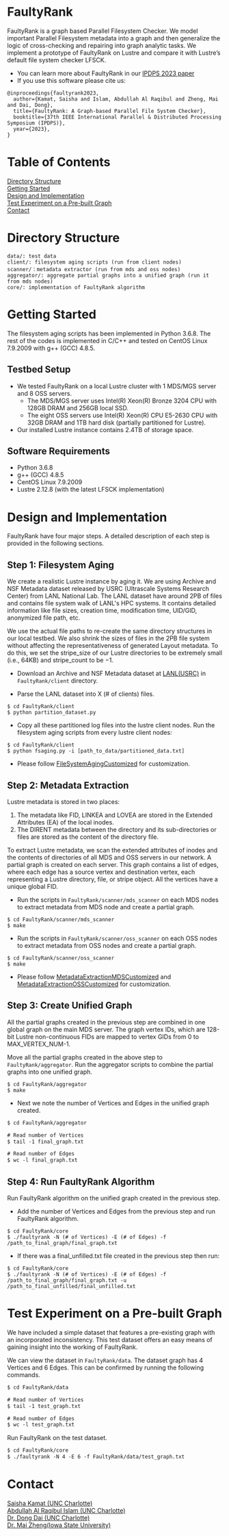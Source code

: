 # FaultyRank

FaultyRank is a graph based Parallel Filesystem Checker. We model important Parallel Filesystem metadata into a graph and then generalize the logic of cross-checking and repairing into graph analytic tasks.
We implement a prototype of FaultyRank on Lustre and compare it with Lustre’s default file system checker LFSCK.

- You can learn more about FaultyRank in our [IPDPS 2023 paper](TBA.)
- If you use this software please cite us:

```
@inproceedings{faultyrank2023,
  author={Kamat, Saisha and Islam, Abdullah Al Raqibul and Zheng, Mai and Dai, Dong},
  title={FaultyRank: A Graph-based Parallel File System Checker},
  booktitle={37th IEEE International Parallel & Distributed Processing Symposium (IPDPS)},
  year={2023},
}
```

# Table of Contents
[Directory Structure](https://github.com/DIR-LAB/FaultyRank#directory-structure)  
[Getting Started](https://github.com/DIR-LAB/FaultyRank#getting-started)  
[Design and Implementation](https://github.com/DIR-LAB/FaultyRank#design-and-implementation)  
[Test Experiment on a Pre-built Graph](https://github.com/DIR-LAB/FaultyRank#test-experiment-on-a-pre-built-graph)  
[Contact](https://github.com/DIR-LAB/FaultyRank#contact)

# Directory Structure
```
data/: test data
client/: filesystem aging scripts (run from client nodes)
scanner/：metadata extractor (run from mds and oss nodes)
aggregator/: aggregate partial graphs into a unified graph (run it from mds nodes)
core/: implementation of FaultyRank algorithm
```

# Getting Started

The filesystem aging scripts has been implemented in Python 3.6.8. The rest of the codes is implemented in C/C++ and tested on CentOS Linux 7.9.2009 with g++ (GCC) 4.8.5.

## Testbed Setup
- We tested FaultyRank on a local Lustre cluster with 1 MDS/MGS server and 8 OSS servers.
  - The MDS/MGS server uses Intel(R) Xeon(R) Bronze 3204 CPU with 128GB DRAM and 256GB local SSD.
  - The eight OSS servers use Intel(R) Xeon(R) CPU E5-2630 CPU with 32GB DRAM and 1TB hard disk (partially partitioned for Lustre).
- Our installed Lustre instance contains 2.4TB of storage space.

## Software Requirements
- Python 3.6.8
- g++ (GCC) 4.8.5
- CentOS Linux 7.9.2009
- Lustre 2.12.8 (with the latest LFSCK implementation)

# Design and Implementation
FaultyRank have four major steps. A detailed description of each step is provided in the following sections.

## Step 1: Filesystem Aging
We create a realistic Lustre instance by aging it. We are using Archive and NSF Metadata dataset released by USRC (Ultrascale Systems Research Center) from LANL National Lab. The LANL dataset have around 2PB of files and contains  file system walk of LANL's HPC systems. It contains detailed information like file sizes, creation time, modification time, UID/GID, anonymized file path, etc.

We use the actual file paths to re-create the same directory structures in our local testbed. We also shrink the sizes of files in the 2PB file system without affecting the representativeness of generated Layout metadata. To do this, we set the stripe_size of our Lustre directories to be extremely small (i.e., 64KB) and stripe_count to be −1.

- Download an Archive and NSF Metadata dataset at [LANL(USRC)](https://usrc.lanl.gov/ds-storage-data.php) in `FaultyRank/client` directory.

- Parse the LANL dataset into X (# of clients) files.

```
$ cd FaultyRank/client
$ python partition_dataset.py
```

- Copy all these partitioned log files into the lustre client nodes. Run the filesystem aging scripts from every lustre client nodes:

```
$ cd FaultyRank/client
$ python fsaging.py -i [path_to_data/partitioned_data.txt]
```

- Please follow [FileSystemAgingCustomized](https://github.com/DIR-LAB/FaultyRank/client/README.md) for customization.

## Step 2: Metadata Extraction
Lustre metadata is stored in two places:
1) The metadata like FID, LINKEA and LOVEA are stored in the Extended Attributes (EA) of the local inodes.
2) The DIRENT metadata between the directory and its sub-directories or files are stored as the content of the directory file.

To extract Lustre metadata, we scan the extended attributes of inodes and the contents of directories of all MDS and OSS servers in our network. A partial graph is created on each server. This graph contains a list of edges, where each edge has a source vertex and destination vertex, each representing a Lustre directory, file, or stripe object. All the vertices have a unique global FID.

- Run the scripts in `FaultyRank/scanner/mds_scanner` on each MDS nodes to extract metadata from MDS node and create a partial graph.

```
$ cd FaultyRank/scanner/mds_scanner
$ make
```

- Run the scripts in `FaultyRank/scanner/oss_scanner` on each OSS nodes to extract metadata from OSS nodes and create a partial graph.

```
$ cd FaultyRank/scanner/oss_scanner
$ make
```

- Please follow [MetadataExtractionMDSCustomized](https://github.com/DIR-LAB/FaultyRank/scanner/mds_scanner#readme) and [MetadataExtractionOSSCustomized](https://github.com/DIR-LAB/FaultyRank/scanner/oss_scanner#readme) for customization.

## Step 3: Create Unified Graph
All the partial graphs created in the previous step are combined in one global graph on the main MDS server. The graph vertex IDs, which are 128-bit Lustre non-continuous FIDs are mapped to vertex GIDs from 0 to MAX_VERTEX_NUM-1.

Move all the partial graphs created in the above step to `FaultyRank/aggregator`. Run the aggregator scripts to combine the partial graphs into one unified graph.

```
$ cd FaultyRank/aggregator
$ make
```

- Next we note the number of Vertices and Edges in the unified graph created.

``` diff
$ cd FaultyRank/aggregator

# Read number of Vertices
$ tail -1 final_graph.txt

# Read number of Edges
$ wc -l final_graph.txt
```

## Step 4: Run FaultyRank Algorithm
Run FaultyRank algorithm on the unified graph created in the previous step.

- Add the number of Vertices and Edges from the previous step and run FaultyRank algorithm.

```
$ cd FaultyRank/core
$ ./faultyrank -N (# of Vertices) -E (# of Edges) -f /path_to_final_graph/final_graph.txt
```

- If there was a final_unfilled.txt file created in the previous step then run:

```
$ cd FaultyRank/core
$ ./faultyrank -N (# of Vertices) -E (# of Edges) -f /path_to_final_graph/final_graph.txt -u /path_to_final_unfilled/final_unfilled.txt
```

# Test Experiment on a Pre-built Graph
We have included a simple dataset that features a pre-existing graph with an incorporated inconsistency. This test dataset offers an easy means of gaining insight into the working of FaultyRank.

We can view the dataset in `FaultyRank/data`. The dataset graph has 4 Vertices and 6 Edges. This can be confirmed by running the following commands.

``` diff
$ cd FaultyRank/data

# Read number of Vertices
$ tail -1 test_graph.txt

# Read number of Edges
$ wc -l test_graph.txt
```

Run FaultyRank on the test dataset.

``` diff
$ cd FaultyRank/core
$ ./faultyrank -N 4 -E 6 -f FaultyRank/data/test_graph.txt
```

# Contact
[Saisha Kamat (UNC Charlotte)](https://github.com/SaishaKamat)  
[Abdullah Al Raqibul Islam (UNC Charlotte)](https://github.com/biqar)  
[Dr. Dong Dai (UNC Charlotte)](https://daidong.github.io/)  
[Dr. Mai Zheng(Iowa State University)](https://www.ece.iastate.edu/~mai/lab/dsl.html)

